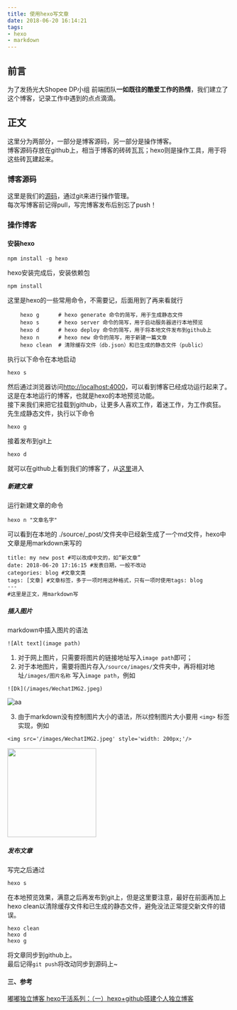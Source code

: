 ```yaml
---
title: 使用hexo写文章
date: 2018-06-20 16:14:21
tags: 
- hexo
- markdown
---
```

## 前言
为了发扬光大Shopee DP小组 前端团队**一如既往的酷爱工作的热情**，我们建立了这个博客，记录工作中遇到的点点滴滴。

## 正文
这里分为两部分，一部分是博客源码，另一部分是操作博客。  
博客源码存放在github上，相当于博客的砖砖瓦瓦；hexo则是操作工具，用于将这些砖瓦建起来。

### 博客源码
这里是我们的[源码](https://github.com/shopeeDP/our_blog.git)，通过git来进行操作管理。  
每次写博客前记得pull，写完博客发布后别忘了push！

### 操作博客
#### 安装hexo

    npm install -g hexo
hexo安装完成后，安装依赖包

    npm install

这里是hexo的一些常用命令，不需要记，后面用到了再来看就行  

```
    hexo g      # hexo generate 命令的简写，用于生成静态文件
    hexo s      # hexo server 命令的简写，用于启动服务器进行本地预览
    hexo d      # hexo deploy 命令的简写，用于将本地文件发布到github上
    hexo n      # hexo new 命令的简写，用于新建一篇文章
    hexo clean  # 清除缓存文件（db.json）和已生成的静态文件（public）
```
执行以下命令在本地启动

    hexo s
然后通过浏览器访问[http://localhost:4000](http://localhost:4000)，可以看到博客已经成功运行起来了。这是在本地运行的博客，也就是hexo的本地预览功能。  
接下来我们来把它挂载到github，让更多人喜欢工作，着迷工作，为工作疯狂。
先生成静态文件，执行以下命令

    hexo g
接着发布到git上

    hexo d
就可以在github上看到我们的博客了，从[这里](https://shopeedp.github.io/)进入

##### 新建文章
运行新建文章的命令

    hexo n "文章名字"
可以看到在本地的 ./source/_post/文件夹中已经新生成了一个md文件，hexo中文章是用markdown来写的  
```
title: my new post #可以改成中文的，如“新文章”
date: 2018-06-20 17:16:15 #发表日期，一般不改动
categories: blog #文章文类
tags: [文章] #文章标签，多于一项时用这种格式，只有一项时使用tags: blog
---
#这里是正文，用markdown写
```

##### 插入图片
markdown中插入图片的语法

    ![Alt text](image path)

1. 对于网上图片，只需要将图片的链接地址写入`image path`即可；
2. 对于本地图片，需要将图片存入`/source/images/`文件夹中，再将相对地址`/images/图片名称` 写入`image path`，例如

```
![Dk](/images/WechatIMG2.jpeg)
```
![aa](/images/WechatIMG2.jpeg)

3. 由于markdown没有控制图片大小的语法，所以控制图片大小要用 `<img>` 标签实现，例如

```
<img src='/images/WechatIMG2.jpeg' style='width: 200px;'/>
```

<img src='/images/WechatIMG2.jpeg' style='width: 200px;'/>

##### 发布文章
写完之后通过

    hexo s
在本地预览效果，满意之后再发布到git上，但是这里要注意，最好在前面再加上hexo clean以清除缓存文件和已生成的静态文件，避免没法正常提交新文件的错误。

    hexo clean
    hexo d
    hexo g
将文章同步到github上。  
最后记得`git push`将改动同步到源码上~

#### 三、参考
[嘟嘟独立博客 hexo干活系列：（一）hexo+github搭建个人独立博客](http://tengj.top/2016/02/22/hexo1/)
